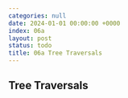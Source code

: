 ```yaml
---
categories: null
date: 2024-01-01 00:00:00 +0000
index: 06a
layout: post
status: todo
title: 06a Tree Traversals
---
```


## Tree Traversals